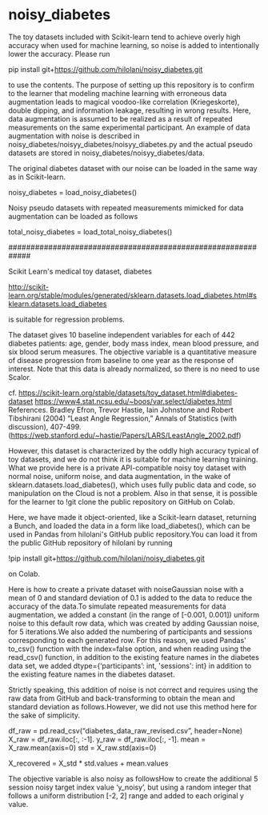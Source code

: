# noisy_diabetes
The toy datasets included with Scikit-learn tend to achieve overly high accuracy when used for machine learning, so noise is added to intentionally lower the accuracy. Please run

pip install git+https://github.com/hilolani/noisy_diabetes.git

to use the contents. The purpose of setting up this repository is to confirm to the learner that modeling machine learning with erroneous data augmentation leads to magical voodoo-like correlation (Kriegeskorte), double dipping, and information leakage, resulting in wrong results. Here, data augmentation is assumed to be realized as a result of repeated measurements on the same experimental participant. An example of data augmentation with noise is described in noisy_diabetes/noisyy_diabetes/noisyy_diabetes.py
and the actual pseudo datasets are stored in noisy_diabetes/noisyy_diabetes/data.

The original diabetes dataset with our noise can be loaded in the same way as in Scikit-learn.

noisy_diabetes = load_noisy_diabetes()

Noisy pseudo datasets with repeated measurements mimicked for data augmentation can be loaded as follows

total_noisy_diabetes = load_total_noisy_diabetes()

#############################################################

Scikit Learn's medical toy dataset, diabetes

http://scikit-learn.org/stable/modules/generated/sklearn.datasets.load_diabetes.html#sklearn.datasets.load_diabetes

is suitable for regression problems.

The dataset gives 10 baseline independent variables for each of 442 diabetes patients: age, gender, body mass index, mean blood pressure, and six blood serum measures.
The objective variable is a quantitative measure of disease progression from baseline to one year as the response of interest.
Note that this data is already normalized, so there is no need to use Scalor.

cf.
https://scikit-learn.org/stable/datasets/toy_dataset.html#diabetes-dataset
https://www4.stat.ncsu.edu/~boos/var.select/diabetes.html
References.
Bradley Efron, Trevor Hastie, Iain Johnstone and Robert Tibshirani (2004) “Least Angle Regression,” Annals of Statistics (with discussion), 407-499. (https://web.stanford.edu/~hastie/Papers/LARS/LeastAngle_2002.pdf)

However, this dataset is characterized by the oddly high accuracy typical of toy datasets, and we do not think it is suitable for machine learning training. What we provide here is a private API-compatible noisy toy dataset with normal noise, uniform noise, and data augmentation, in the wake of sklearn.datasets.load_diabetes(), which uses fully public data and code, so manipulation on the Cloud is not a problem. Also in that sense, it is possible for the learner to !git clone the public repository on GitHub on Colab.

Here, we have made it object-oriented, like a Scikit-learn dataset, returning a Bunch, and loaded the data in a form like load_diabetes(), which can be used in Pandas from hilolani's GitHub public repository.You can load it from the public GitHub repository of hilolani by running

!pip install git+https://github.com/hilolani/noisy_diabetes.git

on Colab.

Here is how to create a private dataset with noiseGaussian noise with a mean of 0 and standard deviation of 0.1 is added to the data to reduce the accuracy of the data.To simulate repeated measurements for data augmentation, we added a constant (in the range of [-0.001, 0.001]) uniform noise to this default row data, which was created by adding Gaussian noise, for 5 iterations.We also added the numbering of participants and sessions corresponding to each generated row. For this reason, we used Pandas' to_csv() function with the index=false option, and when reading using the read_csv() function, in addition to the existing feature names in the diabetes data set, we added dtype={‘participants’: int, 'sessions': int} in addition to the existing feature names in the diabetes dataset.

Strictly speaking, this addition of noise is not correct and requires using the raw data from GitHub and back-transforming to obtain the mean and standard deviation as follows.However, we did not use this method here for the sake of simplicity.

df_raw = pd.read_csv(“diabetes_data_raw_revised.csv”, header=None)
X_raw = df_raw.iloc[:, :-1].
y_raw = df_raw.iloc[:, -1].
mean = X_raw.mean(axis=0)
std = X_raw.std(axis=0)

X_recovered = X_std * std.values + mean.values

The objective variable is also noisy as followsHow to create the additional 5 session noisy target index value ‘y_noisy’, but using a random integer that follows a uniform distribution [-2, 2] range and added to each original y value.

